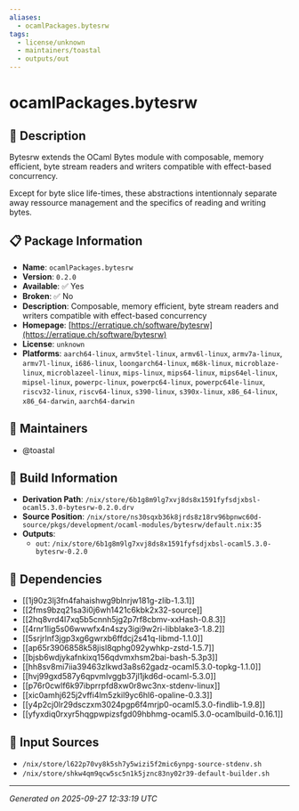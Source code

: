 ```yaml
---
aliases:
  - ocamlPackages.bytesrw
tags:
  - license/unknown
  - maintainers/toastal
  - outputs/out
---
```


# ocamlPackages.bytesrw

## 📝 Description

Bytesrw extends the OCaml Bytes module with composable, memory efficient,
byte stream readers and writers compatible with effect-based concurrency.

Except for byte slice life-times, these abstractions intentionnaly
separate away ressource management and the specifics of reading and
writing bytes.


## 📋 Package Information

- **Name**: `ocamlPackages.bytesrw`
- **Version**: `0.2.0`
- **Available**: ✅ Yes
- **Broken**: ✅ No
- **Description**: Composable, memory efficient, byte stream readers and writers compatible with effect-based concurrency
- **Homepage**: [https://erratique.ch/software/bytesrw](https://erratique.ch/software/bytesrw)
- **License**: `unknown`
- **Platforms**: `aarch64-linux`, `armv5tel-linux`, `armv6l-linux`, `armv7a-linux`, `armv7l-linux`, `i686-linux`, `loongarch64-linux`, `m68k-linux`, `microblaze-linux`, `microblazeel-linux`, `mips-linux`, `mips64-linux`, `mips64el-linux`, `mipsel-linux`, `powerpc-linux`, `powerpc64-linux`, `powerpc64le-linux`, `riscv32-linux`, `riscv64-linux`, `s390-linux`, `s390x-linux`, `x86_64-linux`, `x86_64-darwin`, `aarch64-darwin`
## 👥 Maintainers

- @toastal


## 🔧 Build Information

- **Derivation Path**: `/nix/store/6b1g8m9lg7xvj8ds8x1591fyfsdjxbsl-ocaml5.3.0-bytesrw-0.2.0.drv`
- **Source Position**: `/nix/store/ns30sqxb36k8jrds8z18rv96bpnwc60d-source/pkgs/development/ocaml-modules/bytesrw/default.nix:35`
- **Outputs**:
  - `out`:  `/nix/store/6b1g8m9lg7xvj8ds8x1591fyfsdjxbsl-ocaml5.3.0-bytesrw-0.2.0`

## 🔗 Dependencies

- [[1j90z3lj3fn4fahaishwg9blnrjw181g-zlib-1.3.1]]
- [[2fms9bzq21sa3i0j6wh1421c6kbk2x32-source]]
- [[2hq8vrd4l7xq5b5cnnh5jg2p7rf8cbmv-xxHash-0.8.3]]
- [[4rnr1lig5s06wwwfx4n4szy3igi9w2ri-libblake3-1.8.2]]
- [[5srjrlnf3jgp3xg6gwrxb6ffdcj2s41q-libmd-1.1.0]]
- [[ap65r3906858k58jisl8qphg092ywhkp-zstd-1.5.7]]
- [[bjsb6wdjykafnkixq156qdvmxhsm2bai-bash-5.3p3]]
- [[hh8sv8mi7iia39463zlkwd3a8s62gadz-ocaml5.3.0-topkg-1.1.0]]
- [[hvj99gxd587y6qpvmlvggb37jl1jkd6d-ocaml-5.3.0]]
- [[p76r0cwlf6k97ibprrpfd8xw0r8wc3nx-stdenv-linux]]
- [[xic0amhj625j2vffi4lm5zkil9yc6hl6-opaline-0.3.3]]
- [[y4p2cj0lr29dsczxm3024pgp6f4mrjp0-ocaml5.3.0-findlib-1.9.8]]
- [[yfyxdiq0rxyr5hqgpwpizsfgd09hbhmg-ocaml5.3.0-ocamlbuild-0.16.1]]

## 📁 Input Sources

- `/nix/store/l622p70vy8k5sh7y5wizi5f2mic6ynpg-source-stdenv.sh`
- `/nix/store/shkw4qm9qcw5sc5n1k5jznc83ny02r39-default-builder.sh`

---
*Generated on 2025-09-27 12:33:19 UTC*
